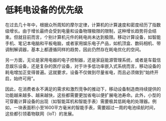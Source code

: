 # 低耗电设备的优先级

在过去几十年中，根据众所周知的摩尔定律，计算机的计算速度和密度经历了指数级增长。由于增长最终会受到电量和设备物理极限的限制，这种增长趋势将会结束。但就目前而言，个别计算机元件的耗电尚未达到极限。移动计算设备，如智能手机、笔记本电脑和平板电脑，或者家用娱乐电子产品，如机顶盒、数码相机、带调制解调器，基本上都遵循同样的趋势，因此仍然存在耗电优化的空间。

另一方面，无论是家用电器的电子控制器，还是家庭能源管理系统，或者是车载信息娱乐设备，还是复杂的医疗设备，对于许多低功率嵌入式系统而言，移动设备的耗电增加正变得普遍。这就要求，设备不仅做到尽量省电，而且必须做到“始终开启，始终可用”。

因此，在消费者永不满足的需求和激烈竞争的推动下，移动设备制造商持续提供的功能越来越多、越来越快，这些都需要更加省电以便扩展电池寿命。此外，小型的可穿戴计算设备的出现（如智能耳机和智能手表）需要极其低耗电的处理器。例如，一块表面积小至1600平方毫米的智能手表，需要超过一周的电池续航时间，这些都引领着物联网（IoT）的发展。
